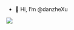 - 👋 Hi, I’m @danzheXu

<!---
Stray8/Stray8 is a ✨ special ✨ repository because its `README.md` (this file) appears on your GitHub profile.
You can click the Preview link to take a look at your changes.
--->

![](https://github-readme-stats.vercel.app/api?username=skb666&show_icons=true&title_color=009688&text_color=586069&icon_color=0366d6&bg_color=fff&include_all_commits=true&count_private=true&hide_title=true)
